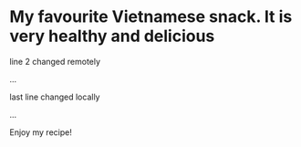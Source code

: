 # My favourite Vietnamese snack. It is very healthy and delicious
line 2 changed remotely

...

last line changed locally

...

Enjoy my recipe!

